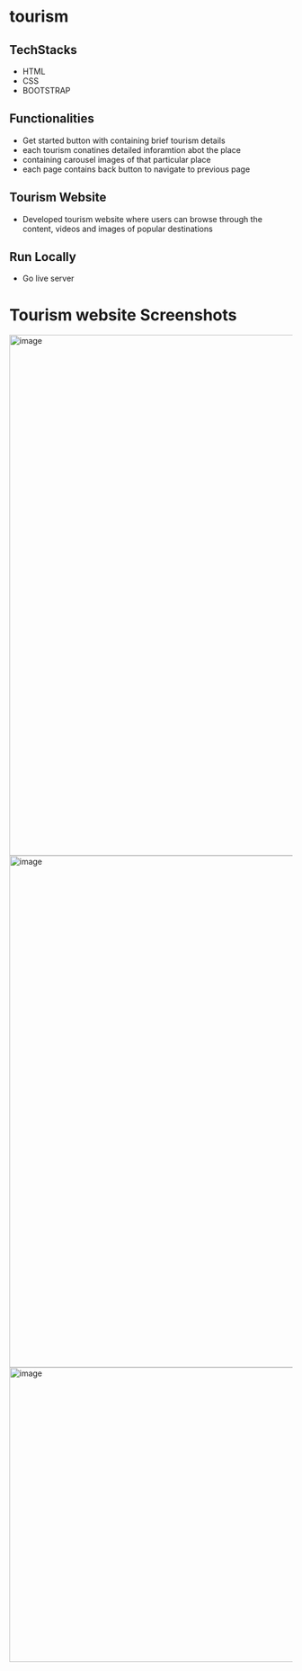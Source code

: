 # tourism
## TechStacks
- HTML
- CSS
- BOOTSTRAP
## Functionalities
- Get started button with containing brief tourism details
- each tourism conatines detailed inforamtion abot the place
- containing carousel images of that particular place
- each page contains back button to navigate to previous page

## Tourism Website
- Developed tourism website where users can browse through the content, videos and images of popular destinations
## Run Locally
- Go live server
# Tourism website Screenshots

  <img width="926" alt="image" src="https://github.com/Prathyusha-93910/tourism/assets/134360404/06a1abc1-fb2b-474c-b909-435be1be1af0">
  <img width="910" alt="image" src="https://github.com/Prathyusha-93910/tourism/assets/134360404/cc6a470f-24b8-4909-be51-6f06734dae7e">
  <img width="524" alt="image" src="https://github.com/Prathyusha-93910/tourism/assets/134360404/68a0c58a-b9ae-4586-83d8-3a36ff8e1a8f">



